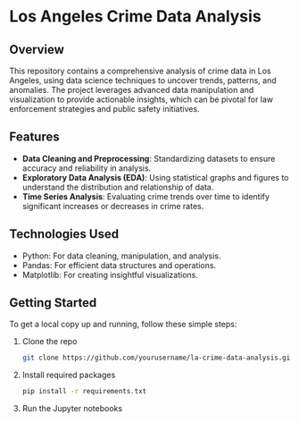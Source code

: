 # Los Angeles Crime Data Analysis

## Overview
This repository contains a comprehensive analysis of crime data in Los Angeles, using  data science techniques to uncover trends, patterns, and anomalies. The project leverages advanced data manipulation and visualization to provide actionable insights, which can be pivotal for law enforcement strategies and public safety initiatives.

## Features
- **Data Cleaning and Preprocessing**: Standardizing datasets to ensure accuracy and reliability in analysis.
- **Exploratory Data Analysis (EDA)**: Using statistical graphs and figures to understand the distribution and relationship of data.
- **Time Series Analysis**: Evaluating crime trends over time to identify significant increases or decreases in crime rates.


## Technologies Used
- Python: For data cleaning, manipulation, and analysis.
- Pandas: For efficient data structures and operations.
- Matplotlib: For creating insightful visualizations.


## Getting Started
To get a local copy up and running, follow these simple steps:
1. Clone the repo
   ```bash
   git clone https://github.com/yourusername/la-crime-data-analysis.git
2. Install required packages
    ```bash
    pip install -r requirements.txt

3. Run the Jupyter notebooks 


